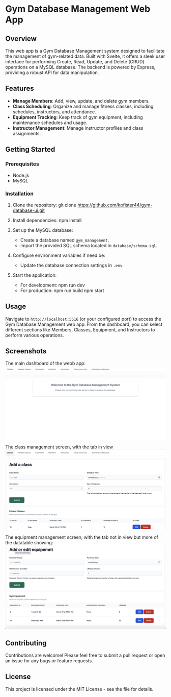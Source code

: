 # Gym Database Management Web App

## Overview
This web app is a Gym Database Management system designed to facilitate the management of gym-related data. Built with Svelte, it offers a sleek user interface for performing Create, Read, Update, and Delete (CRUD) operations on a MySQL database. The backend is powered by Express, providing a robust API for data manipulation.

## Features
- **Manage Members**: Add, view, update, and delete gym members.
- **Class Scheduling**: Organize and manage fitness classes, including schedules, instructors, and attendance.
- **Equipment Tracking**: Keep track of gym equipment, including maintenance schedules and usage.
- **Instructor Management**: Manage instructor profiles and class assignments.

## Getting Started

### Prerequisites
- Node.js
- MySQL

### Installation
1. Clone the repository:
git clone <https://github.com/kpfister44/gym-database-ui.git>

2. Install dependencies:
npm install

3. Set up the MySQL database:
   - Create a database named `gym_management`.
   - Import the provided SQL schema located in `database/schema.sql`.

4. Configure environment variables if need be:
   - Update the database connection settings in `.env`.

5. Start the application:
    - For development:
    npm run dev
    - For production:
    npm run build
    npm start

## Usage
Navigate to `http://localhost:5516` (or your configured port) to access the Gym Database Management web app. From the dashboard, you can select different sections like Members, Classes, Equipment, and Instructors to perform various operations.

## Screenshots
The main dashboard of the webb app:
![Dashboard](https://github.com/kpfister44/gym-database-ui/blob/main/screenshots/dashboard.png "Dashboard View")

The class management screen, with the tab in view
![Class Management](https://github.com/kpfister44/gym-database-ui/blob/main/screenshots/classes.png "Class Management")

The equipment management screen, with the tab not in view but more of the datatable showing:
![Equipment Management](https://github.com/kpfister44/gym-database-ui/blob/main/screenshots/equipment.png "Equipment Management")

## Contributing
Contributions are welcome! Please feel free to submit a pull request or open an issue for any bugs or feature requests.

## License
This project is licensed under the MIT License - see the file for details.
